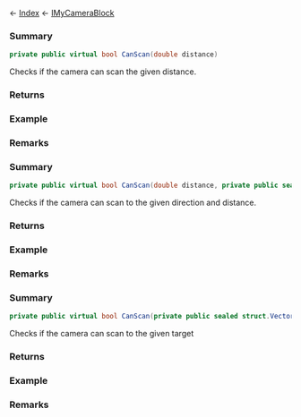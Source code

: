 ← [Index](Api-Index) ← [IMyCameraBlock](Sandbox.ModAPI.Ingame.IMyCameraBlock)

### Summary

```csharp
private public virtual bool CanScan(double distance)
```

Checks if the camera can scan the given distance.

### Returns



### Example

### Remarks

### Summary

```csharp
private public virtual bool CanScan(double distance, private public sealed struct.Vector3D direction)
```

Checks if the camera can scan to the given direction and distance.

### Returns



### Example

### Remarks

### Summary

```csharp
private public virtual bool CanScan(private public sealed struct.Vector3D target)
```

Checks if the camera can scan to the given target

### Returns



### Example

### Remarks

